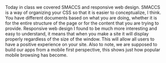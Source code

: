 Today in class we covered SMACCS and responsive web design. SMACCS is a way of organizing your CSS so that it is easier to conceptualize, I think. You have different documents based on what you are doing, whether it is for the entire structure of the page or for the content that you are trying to provide. Responsive web design I found to be much more interesting and easy to understand, it means that when you make a site it will display properly regardless of the size of the window. This will allow all users to have a positive experience on your site. Also to note, we are supposed to build our apps from a mobile first perspective, this shows just how popular mobile browsing has become. 
